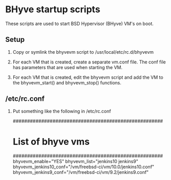 # BHyve startup scripts

These scripts are used to start BSD Hypervisor (BHyve) VM's on boot.

## Setup

1. Copy or symlink the bhyvevm script to /usr/local/etc/rc.d/bhyvevm

2. For each VM that is created, create a separate vm.conf file.
   The conf file has parameters that are used when starting the VM.

3. For each VM that is created, edit the bhyvevm script and add the VM to the bhyvevm_start()
   and bhyvevm_stop() functions.

## /etc/rc.conf

1. Put something like the following in /etc/rc.conf

    #####################################################
    # List of bhyve vms
    #####################################################
    bhyvevm_enable="YES"
    bhyvevm_list="jenkins10 jenkins9"
    bhyvevm_jenkins10_conf="/vm/freebsd-ci/vm/10.0/jenkins10.conf"
    bhyvevm_jenkins9_conf="/vm/freebsd-ci/vm/9.2/jenkins9.conf"

